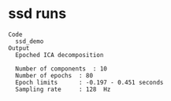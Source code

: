 # ssd runs

    Code
      ssd_demo
    Output
      Epoched ICA decomposition
      
      Number of components	: 10 
      Number of epochs	: 80 
      Epoch limits		: -0.197 - 0.451 seconds
      Sampling rate		: 128  Hz


